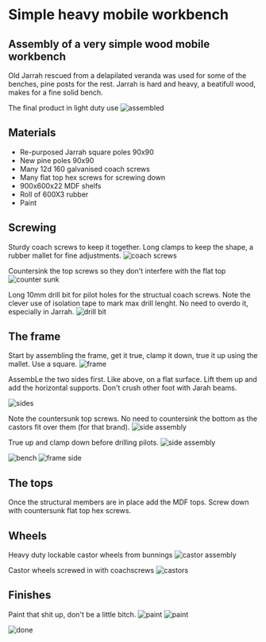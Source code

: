 # Simple heavy mobile workbench
## Assembly of a very simple wood mobile workbench

Old Jarrah rescued from a delapilated veranda was used for some of the benches, pine posts for the rest.
Jarrah is hard and heavy, a beatifull wood, makes for a fine solid bench.

The final product in light duty use
![assembled](construction/assembled3.jpg)  

## Materials
* Re-purposed Jarrah square poles 90x90
* New pine poles 90x90
* Many 12d 160 galvanised coach screws
* Many flat top hex screws for screwing down
* 900x600x22 MDF shelfs
* Roll of 600X3 rubber 
* Paint

## Screwing
Sturdy coach screws to keep it together. Long clamps to keep the shape, a rubber mallet for fine adjustments.
![coach screws](construction/coach-screws.jpg)

Countersink the top screws so they don't interfere with the flat top
![counter sunk](construction/countersunk.jpg)

Long 10mm drill bit for pilot holes for the structual coach screws. Note the clever use of isolation tape to mark max drill lenght. No need to overdo it, especially in Jarrah.
![drill bit](construction/drillbit.jpg)

## The frame
Start by assembling the frame, get it true, clamp it down, true it up using the mallet. Use a square.
![frame](construction/frame.jpg)

AssembLe the two sides first. Like above, on a flat surface. Lift them up and add the horizontal supports.
Don't crush other foot with Jarah beams.

![sides](construction/sides.jpg)

Note the countersunk top screws. No need to countersink the bottom as the castors fit over them (for that brand).
![side assembly](construction/side-assembly.jpg)

True up and clamp down before drilling pilots.
![side assembly](construction/side-assembly2.jpg)

![bench](construction/bench2.jpg)
![frame side](construction/frame-side.jpg)

## The tops
Once the structural members are in place add the MDF tops.
Screw down with countersunk flat top hex screws.

## Wheels
Heavy duty lockable castor wheels from bunnings
![castor assembly](construction/castor-assembly.jpg)

Castor wheels screwed in with coachscrews
![castors](construction/castors.jpg)

## Finishes
Paint that shit up, don't be a little bitch.
![paint](construction/paint1.jpg)
![paint](construction/paint2.jpg)

![done](construction/done.jpg)
